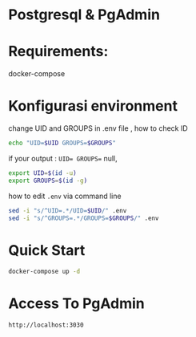 # Postgresql & PgAdmin

# Requirements:
docker-compose

# Konfigurasi environment
change UID and GROUPS in .env file ,
how to check ID
```bash
echo "UID=$UID GROUPS=$GROUPS"
```

if your output : `UID= GROUPS=` null,
```bash
export UID=$(id -u)
export GROUPS=$(id -g)
```

how to edit `.env` via command line
```bash
sed -i "s/^UID=.*/UID=$UID/" .env
sed -i "s/^GROUPS=.*/GROUPS=$GROUPS/" .env

```
# Quick Start
```bash
docker-compose up -d
```

# Access To PgAdmin
```bash
http://localhost:3030
```

